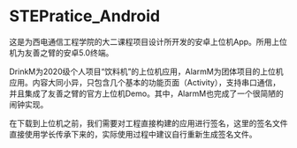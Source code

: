# STEPratice_Android

这是为西电通信工程学院的大二课程项目设计所开发的安卓上位机App。所用上位机为友善之臂的安卓5.0终端。

DrinkM为2020级个人项目“饮料机”的上位机应用，AlarmM为团体项目的上位机应用。内容大同小异，只包含几个基本的功能页面（Activity），支持串口通信，并且集成了友善之臂的官方上位机Demo。其中，AlarmM也完成了一个很简陋的闹钟实现。

在下载到上位机之前，我们需要对工程直接构建的应用进行签名，这里的签名文件直接使用学长传承下来的，实际使用过程中建议自行重新生成签名文件。
